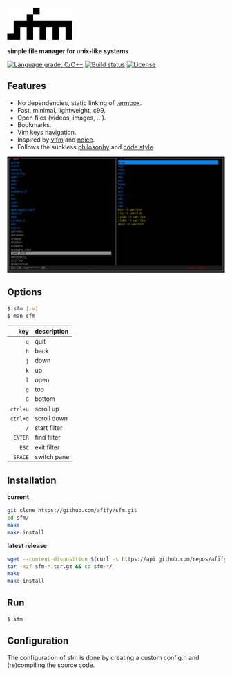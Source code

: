 ![sfm](https://github.com/afify/sfm/blob/master/sfm.png?raw=true)

**simple file manager for unix-like systems**

[![Language grade: C/C++](https://img.shields.io/lgtm/grade/cpp/g/afify/sfm.svg?logo=lgtm&logoWidth=18)](https://lgtm.com/projects/g/afify/sfm/context:cpp)
[![Build status](https://ci.appveyor.com/api/projects/status/goq88ahjyvtjrui2?svg=true)](https://ci.appveyor.com/project/afify/sfm)
[![License](https://img.shields.io/github/license/afify/sfm?color=blue)](https://github.com/afify/sfm/blob/master/LICENSE)

Features
--------
* No dependencies, static linking of [termbox](https://github.com/nsf/termbox).
* Fast, minimal, lightweight, c99.
* Open files (videos, images, ...).
* Bookmarks.
* Vim keys navigation.
* Inspired by [vifm](https://vifm.info/) and [noice](https://git.2f30.org/noice/).
* Follows the suckless [philosophy](https://suckless.org/philosophy/) and [code style](https://suckless.org/coding_style/).

<img src="https://github.com/afify/afify.github.io/raw/master/img/sfm_sc.png" alt="drawing" width="800"/>

Options
-------
```sh
$ sfm [-v]
$ man sfm
```

| key      | description    |
|---------:|:---------------|
| `q`      | quit           |
| `h`      | back           |
| `j`      | down           |
| `k`      | up             |
| `l`      | open           |
| `g`      | top            |
| `G`      | bottom         |
| `ctrl+u` | scroll up      |
| `ctrl+d` | scroll down    |
| `/`      | start filter   |
| `ENTER`  | find  filter   |
| `ESC`    | exit  filter   |
| `SPACE`  | switch pane    |

Installation
------------
**current**
```sh
git clone https://github.com/afify/sfm.git
cd sfm/
make
make install
```
**latest release**
```sh
wget --content-disposition $(curl -s https://api.github.com/repos/afify/sfm/releases/latest | tr -d '",' | awk '/tag_name/ {print "https://github.com/afify/sfm/archive/"$2".tar.gz"}')
tar -xzf sfm-*.tar.gz && cd sfm-*/
make
make install
```
Run
---
```sh
$ sfm
```

Configuration
-------------
The configuration of sfm is done by creating a custom config.h
and (re)compiling the source code.
